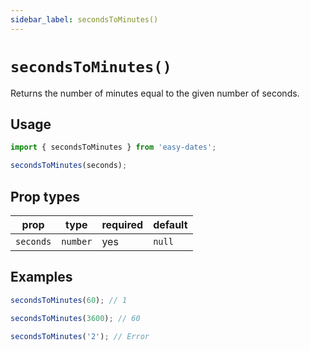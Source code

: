 ```yaml
---
sidebar_label: secondsToMinutes()
---
```


# `secondsToMinutes()`
Returns the number of minutes equal to the given number of seconds.

## Usage
```javascript
import { secondsToMinutes } from 'easy-dates';

secondsToMinutes(seconds);
```

## Prop types

| prop      | type     | required | default  |
|-----------|----------|----------|----------|
| `seconds` | `number` | yes      | `null`   |

## Examples
```javascript
secondsToMinutes(60); // 1
```

```javascript
secondsToMinutes(3600); // 60
```

```javascript
secondsToMinutes('2'); // Error
```